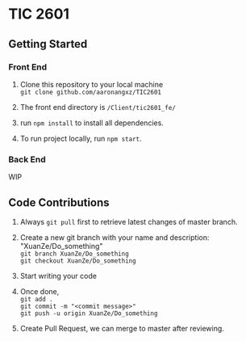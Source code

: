 <h1> TIC 2601 </h1>

<h2>Getting Started</h2>
<h3>Front End</h3>

1. Clone this repository to your local machine<br>
`git clone github.com/aaronangxz/TIC2601`

2. The front end directory is `/Client/tic2601_fe/`

3. run `npm install` to install all dependencies.

4. To run project locally, run `npm start`.

<h3>Back End</h3>

WIP

<h2>Code Contributions</h2>

1. Always `git pull` first to retrieve latest changes of master branch.

2. Create a new git branch with your name and description: "XuanZe/Do_something"<br>
`git branch XuanZe/Do_something`<br>
`git checkout XuanZe/Do_something`

3. Start writing your code

4. Once done, <br>
`git add .`<br>
`git commit -m "<commit message>"`<br>
`git push -u origin XuanZe/Do_something`

5. Create Pull Request, we can merge to master after reviewing.
